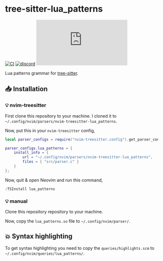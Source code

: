 # tree-sitter-lua_patterns

[![CI][ci]](https://github.com/tree-sitter/tree-sitter-lua_patterns/actions/workflows/ci.yml)
[![discord][discord]](https://discord.gg/w7nTvsVJhm)
[![matrix][matrix]](https://matrix.to/#/#tree-sitter-chat:matrix.org)

Lua patterns grammar for [tree-sitter](https://github.com/tree-sitter/tree-sitter).

[ci]: https://img.shields.io/github/actions/workflow/status/OXY2DEV/tree-sitter-lua_patterns/ci.yml?logo=github&label=CI
[discord]: https://img.shields.io/discord/1063097320771698699?logo=discord&label=discord
[matrix]: https://img.shields.io/matrix/tree-sitter-chat%3Amatrix.org?logo=matrix&label=matrix

## 📥 Installation

### 💡 nvim-treesitter

First clone this repository to your machine. I cloned it to `~/.config/nvim/parsers/nvim-treesitter-lua_patterns`.

Now, put this in your `nvim-treesitter` config,

```lua
local parser_configs = require("nvim-treesitter.config").get_parser_configs();

parser_configs.lua_patterns = {
    install_info = {
        url = "~/.config/nvim/parsers/nvim-treesitter-lua_patterns",
        files = { "src/parser.c" }
    }
};
```

Now, quit & open Neovim and run this command,

```vim
:TSInstall lua_patterns
```

### 💡 manual

Clone this repository repository to your machine.

Now, copy the `lua_patterns.so` file to `~/.config/nvim/parser/`.

## 💥 Syntax highlighting

To get syntax highlighting you need to copy the `queries/highlights.scm` to `~/.config/nvim/queries/lua_patterns/`.

